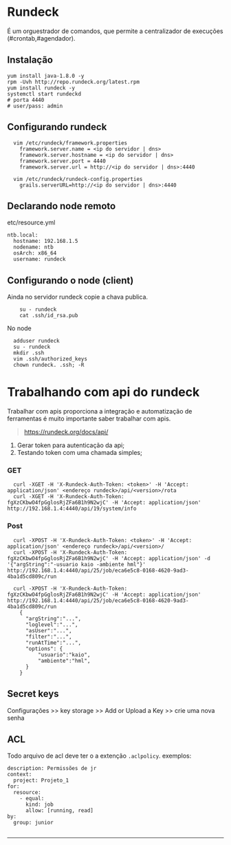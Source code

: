 # Rundeck

É um orguestrador de comandos, que permite a centralizador de execuções (#crontab,#agendador).

## Instalação

```
yum install java-1.8.0 -y
rpm -Uvh http://repo.rundeck.org/latest.rpm
yum install rundeck -y
systemctl start rundeckd
# porta 4440
# user/pass: admin
```

## Configurando rundeck

```
  vim /etc/rundeck/framework.properties
    framework.server.name = <ip do servidor | dns>
    framework.server.hostname = <ip do servidor | dns>
    framework.server.port = 4440
    framework.server.url = http://<ip do servidor | dns>:4440

  vim /etc/rundeck/rundeck-config.properties
    grails.serverURL=http://<ip do servidor | dns>:4440
```

## Declarando node remoto

  etc/resource.yml
```
ntb.local:
  hostname: 192.168.1.5
  nodename: ntb
  osArch: x86_64
  username: rundeck  
```

## Configurando o node (client)

Ainda no servidor rundeck copie a chava publica.
```
    su - rundeck
    cat .ssh/id_rsa.pub    
```

No node

```
  adduser rundeck
  su - rundeck
  mkdir .ssh
  vim .ssh/authorized_keys
  chown rundeck. .ssh; -R
```


# Trabalhando com api do rundeck

Trabalhar com apis proporciona a integração e automatização de ferramentas é muito importante saber trabalhar com apis.
> https://rundeck.org/docs/api/

1. Gerar token para autenticação da api;
2. Testando token com uma chamada simples;
### GET
```
  curl -XGET -H 'X-Rundeck-Auth-Token: <token>' -H 'Accept: application/json' <endereço rundeck>/api/<version>/rota
  curl -XGET -H 'X-Rundeck-Auth-Token: fgXzCKbwO4fpGglosRjZFa6B1h9N2wjC' -H 'Accept: application/json' http://192.168.1.4:4440/api/19/system/info
```

### Post

```
  curl -XPOST -H 'X-Rundeck-Auth-Token: <token>' -H 'Accept: application/json' <endereço rundeck>/api/<version>/
  curl -XPOST -H 'X-Rundeck-Auth-Token: fgXzCKbwO4fpGglosRjZFa6B1h9N2wjC' -H 'Accept: application/json' -d '{"argString":"-usuario kaio -ambiente hml"}' http://192.168.1.4:4440/api/25/job/eca6e5c8-0168-4620-9ad3-4ba1d5cd809c/run

  curl -XPOST -H 'X-Rundeck-Auth-Token: fgXzCKbwO4fpGglosRjZFa6B1h9N2wjC' -H 'Accept: application/json'  http://192.168.1.4:4440/api/25/job/eca6e5c8-0168-4620-9ad3-4ba1d5cd809c/run
    {
      "argString":"...",
      "loglevel":"...",
      "asUser":"...",
      "filter":"...",
      "runAtTime":"...",
      "options": {
          "usuario":"kaio",
          "ambiente":"hml",
      }
    }

```

## Secret keys

Configurações >> key storage >> Add or Upload a Key >> crie uma nova senha


## ACL

Todo arquivo de acl deve ter o a extenção `.aclpolicy`.
exemplos:

```
description: Permissões de jr
context:
  project: Projeto_1
for:
  resource:
    - equal:
      kind: job
      allow: [running, read]
by:
  group: junior


```


---
